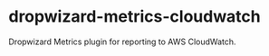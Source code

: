 dropwizard-metrics-cloudwatch
=============================

Dropwizard Metrics plugin for reporting to AWS CloudWatch.
